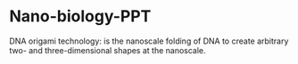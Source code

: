 # Nano-biology-PPT
DNA origami technology: is the nanoscale folding of DNA to create arbitrary two- and three-dimensional shapes at the nanoscale. 

